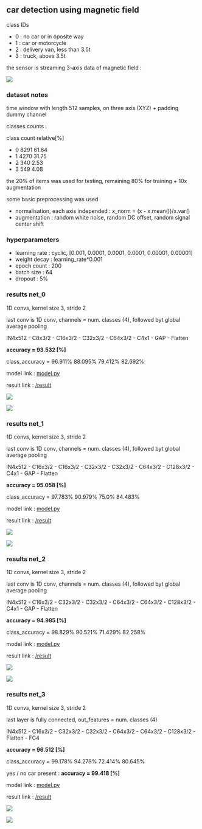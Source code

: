 ## car detection using magnetic field

class IDs
- 0 : no car or in oposite way
- 1 : car or motorcycle
- 2 : delivery van, less than 3.5t
- 3 : truck, above 3.5t


the sensor is streaming 3-axis data of magnetic field :

![](images/magnetic_sensor.png)


### dataset notes
time window with length 512 samples, on three axis (XYZ) + padding dummy channel

classes counts : 

class	count		relative[%]

- 0 		 8291 		 61.64
- 1 		 4270 		 31.75
- 2 		 340 		 2.53
- 3 		 549 		 4.08

the 20% of items was used for testing, remaining 80% for training + 10x augmentation

some basic preprocessing was used 
- normalisation, each axis independed : x_norm = (x - x.mean())/x.var()
- augmentation : random white noise, random DC offset, random signal center shift

### hyperparameters

- learning rate : cyclic,  [0.001, 0.0001, 0.0001, 0.0001, 0.00001, 0.00001]
- weight decay  : learning_rate*0.001
- epoch count : 200
- batch size  : 64
- dropout     : 5%



### results net_0

1D convs, kernel size 3, stride 2

last conv is 1D conv, channels = num. classes (4), followed byt global average pooling

IN4x512 - C8x3/2 - C16x3/2 - C32x3/2 - C64x3/2 - C4x1 - GAP - Flatten

**accuracy   = 93.532 [%]**

class_accuracy = 96.911%   88.095%   79.412%   82.692%   

model link : [model.py](models/net_0/model.py)

result link : [/result](models/net_0/result)

![](models/net_0/result/loss_progress.png)

![](models/net_0/result/accuracy_progress.png)




### results net_1

1D convs, kernel size 3, stride 2

last conv is 1D conv, channels = num. classes (4), followed byt global average pooling

IN4x512 - C16x3/2 - C16x3/2 - C32x3/2 - C32x3/2 - C64x3/2 - C128x3/2 - C4x1 - GAP - Flatten

**accuracy   = 95.058 [%]**

class_accuracy = 97.783%   90.979%   75.0%   84.483%   


model link : [model.py](models/net_1/model.py)

result link : [/result](models/net_1/result)

![](models/net_1/result/loss_progress.png)

![](models/net_1/result/accuracy_progress.png)




### results net_2
 
1D convs, kernel size 3, stride 2

last conv is 1D conv, channels = num. classes (4), followed byt global average pooling

IN4x512 - C16x3/2 - C32x3/2 - C32x3/2 - C64x3/2 - C64x3/2 - C128x3/2 - C4x1 - GAP - Flatten

**accuracy   = 94.985 [%]**

class_accuracy = 98.829%   90.521%   71.429%   82.258%   



model link : [model.py](models/net_2/model.py)

result link : [/result](models/net_2/result)

![](models/net_2/result/loss_progress.png)

![](models/net_2/result/accuracy_progress.png)



### results net_3
 
1D convs, kernel size 3, stride 2

last layer is fully connected, out_features = num. classes (4)

IN4x512 - C16x3/2 - C32x3/2 - C32x3/2 - C64x3/2 - C64x3/2 - C128x3/2 - Flatten - FC4

**accuracy   = 96.512 [%]**

class_accuracy = 99.178%   94.279%   72.414%   80.645%   

yes / no car present : **accuracy   = 99.418 [%]**
 

model link : [model.py](models/net_3/model.py)

result link : [/result](models/net_3/result)

![](models/net_3/result/loss_progress.png)

![](models/net_3/result/accuracy_progress.png)
